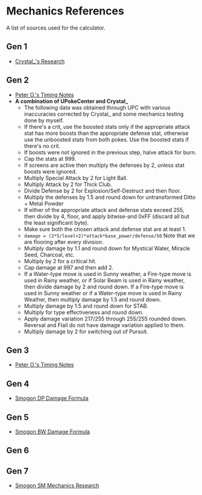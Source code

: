 # Mechanics References

A list of sources used for the calculator.

## Gen 1

- [Crystal\_'s Research](http://www.smogon.com/forums/threads/past-gens-research-thread.3506992/#post-5878612)

## Gen 2

- [Peter O.'s Timing Notes](http://upcarchive.playker.info/0/upokecenter/content/pokemon-gold-version-silver-version-and-crystal-version-timing-notes.html)
- **A combination of UPokeCenter and Crystal\_**
  - The following data was obtained through UPC with various inaccuracies
    corrected by Crystal\_ and some mechanics testing done by myself.
  - If there's a crit, use the boosted stats only if the appropriate attack
    stat has more boosts than the appropriate defense stat, otherwise use the
    unboosted stats from both pokes. Use the boosted stats if there's no crit.
  - If boosts were not ignored in the previous step, halve attack for burn.
  - Cap the stats at 999.
  - If screens are active then multiply the defenses by 2, unless stat boosts
    were ignored.
  - Multiply Special Attack by 2 for Light Ball.
  - Multiply Attack by 2 for Thick Club.
  - Divide Defense by 2 for Explosion/Self-Destruct and then floor.
  - Multiply the defenses by 1.5 and round down for untransformed
    Ditto + Metal Powder
  - If either of the appropriate attack and defense stats exceed 255, then
    divide by 4, floor, and apply bitwise-and 0xFF (discard all but the least
    significant byte).
  - Make sure both the chosen attack and defense stat are at least 1.
  - `damage = (2*5/level+2)*attack*base_power/defense/50`
    Note that we are flooring after every division.
  - Multiply damage by 1.1 and round down for Mystical Water, Miracle Seed,
    Charcoal, etc.
  - Multiply by 2 for a critical hit.
  - Cap damage at 997 and then add 2.
  - If a Water-type move is used in Sunny weather, a Fire-type move is used
    in Rainy weather, or if Solar Beam is used in Rainy weather, then divide
    damage by 2 and round down. If a Fire-type move is used in Sunny weather
    or if a Water-type move is used in Rainy Weather, then multiply damage
    by 1.5 and round down.
  - Multiply damage by 1.5 and round down for STAB.
  - Multiply for type effectiveness and round down.
  - Apply damage variation 217/255 through 255/255 rounded down. Reversal and
    Flail do not have damage variation applied to them.
  - Multiply damage by 2 for switching out of Pursuit.

## Gen 3

- [Peter O.'s Timing Notes](http://upcarchive.playker.info/0/upokecenter/content/pokemon-ruby-version-sapphire-version-and-emerald-version-timing-notes.html)

## Gen 4

- [Smogon DP Damage Formula](http://www.smogon.com/dp/articles/damage_formula)

## Gen 5

- [Smogon BW Damage Formula](http://www.smogon.com/bw/articles/bw_complete_damage_formula)

## Gen 6

## Gen 7

- [Smogon SM Mechanics Research](http://www.smogon.com/forums/threads/pokemon-sun-moon-battle-mechanics-research.3586701/)
